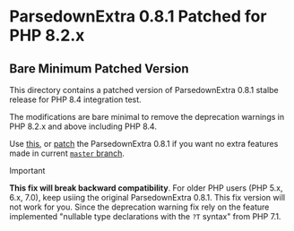 # ParsedownExtra 0.8.1 Patched for PHP 8.2.x

## Bare Minimum Patched Version

This directory contains a patched version of ParsedownExtra 0.8.1 stalbe release for PHP 8.4 integration test.

The modifications are bare minimal to remove the deprecation warnings in PHP 8.2.x and above including PHP 8.4.

Use [this](./ParsedownExtra.php), or [patch](./patch.sh) the ParsedownExtra 0.8.1 if you want no extra features made in current [`master` branch](https://github.com/erusev/parsedown-extra/tree/master).

> [!IMPORTANT]
> **This fix will break backward compatibility**.
> For older PHP users (PHP 5.x, 6.x, 7.0), keep usiing the original ParsedownExtra 0.8.1.
> This fix version will not work for you. Since the deprecation warning fix rely on the feature implemented "nullable type declarations with the `?T` syntax" from PHP 7.1.

